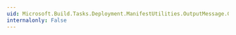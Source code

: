 ```yaml
---
uid: Microsoft.Build.Tasks.Deployment.ManifestUtilities.OutputMessage.GetArguments
internalonly: False
---
```

